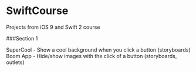 # SwiftCourse
Projects from iOS 9 and Swift 2 course

###Section 1

SuperCool - Show a cool background when you click a button (storyboards)
Boom App - Hide/show images with the click of a button (storyboards, outlets)

